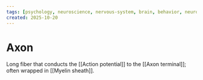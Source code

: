 ```yaml
---
tags: [psychology, neuroscience, nervous-system, brain, behavior, neurotransmitters]
created: 2025-10-20
---
```

# Axon

Long fiber that conducts the [[Action potential]] to the [[Axon terminal]]; often wrapped in [[Myelin sheath]].
